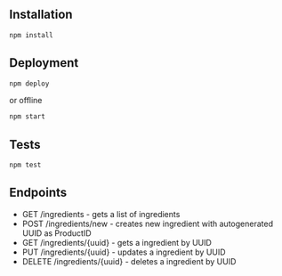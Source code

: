 ## Installation

```bash
npm install
```

## Deployment

```bash
npm deploy
```

or offline

```bash
npm start
```

## Tests

```bash
npm test
```

## Endpoints

- GET /ingredients - gets a list of ingredients
- POST /ingredients/new - creates new ingredient with autogenerated UUID as ProductID
- GET /ingredients/{uuid} - gets a ingredient by UUID
- PUT /ingredients/{uuid} - updates a ingredient by UUID
- DELETE /ingredients/{uuid} - deletes a ingredient by UUID
